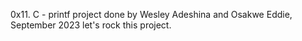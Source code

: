 0x11. C - printf project done by Wesley Adeshina and Osakwe Eddie, September 2023
let's rock this project.
